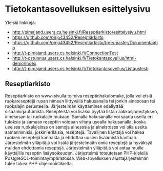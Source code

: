 ﻿# Tietokantasovelluksen esittelysivu


Yleisiä linkkejä:

* http://pimajand.users.cs.helsinki.fi/Reseptiarkisto/esittelysivu.html
* https://github.com/pirjo43452/Reseptiarkisto
* https://github.com/pirjo43452/Reseptiarkisto/tree/master/Dokumentaatio
* http://t-pimajand.users.cs.helsinki.fi/ConnectionTest
* http://t-cstunnus.users.cs.helsinki.fi/Tietokantasovellus/html-demo/index
* http://t-pimajand.users.cs.helsinki.fi/Tietokantasovellus/Listaustesti


## Reseptiarkisto

Reseptiarkisto on www-sivulla toimiva reseptinhakulomake, jolla voi etsiä ruokareseptejä ruoan nimeen liittyvällä hakusanalla tai jonkin ainesosan tai ruokalajin perusteella. Järjestelmän käyttäminen edellyttää sisäänkirjautumista. Resepteistä voi lisäksi pyytää listan aakkosjärjestyksen, ainesosan tai ruokalajin mukaan. Samalla hakusanalla voi saada useita eri tuloksia ja samaan reseptiin voidaan viitata usealla hakusanalla, koska useissa ruokalajeissa on samoja ainesosia ja aineistossa voi olla useita samannimisiä, joskin erilaisia, reseptejä. Tavallinen käyttäjä voi hakea ruokien reseptejä kannasta ja ehdottaa uusien lisäämistä kantaan. Järjestelmän ylläpitäjä voi lisätä järjestelmään omia reseptejä ja hyväksyä muiden ehdottamia reseptejä. Järjestelmän ylläpitäjä voi antaa muille käyttäjille reseptin lisäysoikeuden. Järjestelmä toteutetaan PHP-kielellä PostgreSQL-toimintaympäristössä. Web-sovelluksen alustajärjestelmän tulee tukea PHP-ohjelmointikieltä. 